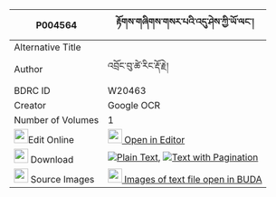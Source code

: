 |P004564|རྟོགས་གཞིགས་གསར་པའི་འདུ་ཤེས་ཀྱི་ཡོ་ལང་། 
| --- | --- 
|Alternative Title |
|Author| འབྲོང་བུ་ཚེ་རིང་རྡོ་རྗེ།
|BDRC ID | W20463
|Creator | Google OCR
|Number of Volumes| 1
|<img width="25" src="https://img.icons8.com/color/25/000000/edit-property.png">Edit Online| [<img width="25" src="https://avatars.githubusercontent.com/u/45091458?s=200&v=4"> Open in Editor](http://editor.openpecha.org/P004564)
|<img width="25" src="https://img.icons8.com/fluent/48/000000/download-2.png"/>  Download | [![](https://img.icons8.com/color/20/000000/txt.png)Plain Text](https://github.com/Openpecha/P004564/releases/download/v2/tok_shyik_sarpa_i_dushe_kyi_yo_plain_P004564.zip), [![](https://img.icons8.com/color/20/000000/txt.png)Text with Pagination](https://github.com/Openpecha/P004564/releases/download/v2/tok_shyik_sarpa_i_dushe_kyi_yo_pages_P004564.zip)
|<img width="25" src="https://img.icons8.com/plasticine/100/000000/pictures-folder.png"/>  Source Images | [<img width="25" src="https://library.bdrc.io/icons/BUDA-small.svg"> Images of text file open in BUDA](https://library.bdrc.io/show/bdr:W20463)
